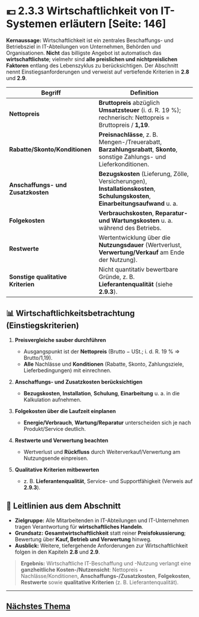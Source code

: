 # 💶 2.3.3 Wirtschaftlichkeit von IT-Systemen erläutern [Seite: 146]

**Kernaussage:** Wirtschaftlichkeit ist ein zentrales Beschaffungs- und Betriebsziel in IT-Abteilungen von Unternehmen, Behörden und Organisationen. **Nicht** das billigste Angebot ist automatisch das **wirtschaftlichste**; vielmehr sind **alle preislichen und nichtpreislichen Faktoren** entlang des Lebenszyklus zu berücksichtigen. Der Abschnitt nennt Einstiegsanforderungen und verweist auf vertiefende Kriterien in **2.8** und **2.9**. 

| Begriff                            | Definition                                                                                                                        |
| ---------------------------------- | --------------------------------------------------------------------------------------------------------------------------------- |
| **Nettopreis**                     | **Bruttopreis** abzüglich **Umsatzsteuer** (i. d. R. 19 %); rechnerisch: Nettopreis = Bruttopreis / **1,19**.                     |
| **Rabatte/Skonto/Konditionen**     | **Preisnachlässe**, z. B. Mengen-/Treuerabatt, **Barzahlungsrabatt**, **Skonto**, sonstige Zahlungs- und Lieferkonditionen.       |
| **Anschaffungs- und Zusatzkosten** | **Bezugskosten** (Lieferung, Zölle, Versicherungen), **Installationskosten**, **Schulungskosten**, **Einarbeitungsaufwand** u. a. |
| **Folgekosten**                    | **Verbrauchskosten**, **Reparatur- und Wartungskosten** u. a. während des Betriebs.                                               |
| **Restwerte**                      | Wertentwicklung über die **Nutzungsdauer** (Wertverlust, **Verwertung/Verkauf** am Ende der Nutzung).                             |
| **Sonstige qualitative Kriterien** | Nicht quantitativ bewertbare Gründe, z. B. **Lieferantenqualität** (siehe **2.9.3**).                                             |

## 📊 Wirtschaftlichkeitsbetrachtung (Einstiegskriterien)

1. **Preisvergleiche sauber durchführen**

   * Ausgangspunkt ist der **Nettopreis** (Brutto − USt.; i. d. R. 19 % ⇒ Brutto/1,19).
   * **Alle** Nachlässe und **Konditionen** (Rabatte, Skonto, Zahlungsziele, Lieferbedingungen) mit einrechnen. 
2. **Anschaffungs- und Zusatzkosten berücksichtigen**

   * **Bezugskosten**, **Installation**, **Schulung**, **Einarbeitung** u. a. in die Kalkulation aufnehmen. 
3. **Folgekosten über die Laufzeit einplanen**

   * **Energie/Verbrauch**, **Wartung/Reparatur** unterscheiden sich je nach Produkt/Service deutlich. 
4. **Restwerte und Verwertung beachten**

   * Wertverlust und **Rückfluss** durch Weiterverkauf/Verwertung am Nutzungsende einpreisen. 
5. **Qualitative Kriterien mitbewerten**

   * z. B. **Lieferantenqualität**, Service- und Supportfähigkeit (Verweis auf **2.9.3**). 

## 🧭 Leitlinien aus dem Abschnitt

* **Zielgruppe:** Alle Mitarbeitenden in IT-Abteilungen und IT-Unternehmen tragen Verantwortung für **wirtschaftliches Handeln**.
* **Grundsatz:** **Gesamtwirtschaftlichkeit** statt reiner **Preisfokussierung**; Bewertung über **Kauf, Betrieb und Verwertung** hinweg.
* **Ausblick:** Weitere, tiefergehende Anforderungen zur Wirtschaftlichkeit folgen in den Kapiteln **2.8** und **2.9**. 

> **Ergebnis:** Wirtschaftliche IT-Beschaffung und -Nutzung verlangt eine **ganzheitliche Kosten-/Nutzen­sicht**: Nettopreis + Nachlässe/Konditionen, **Anschaffungs-/Zusatzkosten**, **Folgekosten**, **Restwerte** sowie **qualitative Kriterien** (z. B. Lieferantenqualität). 

---

## [Nächstes Thema](./2.3.4_IT-Sicherheit_von_IT-Systemen_Informations-_und_Datenschutz_erlaeutern.md)